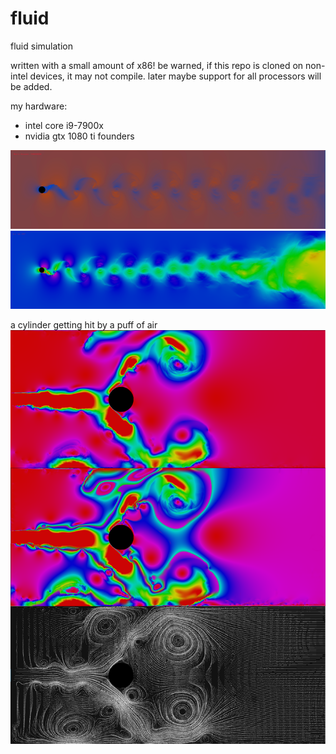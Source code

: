 # fluid
fluid simulation 

written with a small amount of x86! be warned, if this repo is cloned on non-intel devices, it may not compile. later maybe support for all processors will be added. 

my hardware: 
- intel core i9-7900x
- nvidia gtx 1080 ti founders 

![alt text](https://github.com/adambigg-s/fluid/blob/main/examples/sphere_karman_street.png)
![alt text](https://github.com/adambigg-s/fluid/blob/main/examples/cylinder_karman_street.png)

a cylinder getting hit by a puff of air 
![alt text](https://github.com/adambigg-s/fluid/blob/main/examples/cylinder_stream_composite.png)
